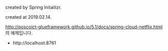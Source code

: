 
created by Spring Initailizr.

created at 2019.02.14.

http://poscoict-glueframework.github.io/5.1/docs/spring-cloud-netflix.html 의 예제입니다. 

* http://localhost:8761
